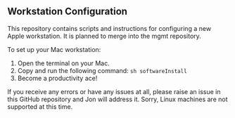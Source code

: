 ## Workstation Configuration

This repository contains scripts and instructions for configuring a new Apple workstation. It is planned to merge into the mgmt repository.

To set up your Mac workstation:

1. Open the terminal on your Mac.
2. Copy and run the following command: `sh softwareInstall`
3. Become a productivity ace!

If you receive any errors or have any issues at all, please raise an issue in this GitHub repository and Jon will address it. Sorry, Linux machines are not supported at this time.
